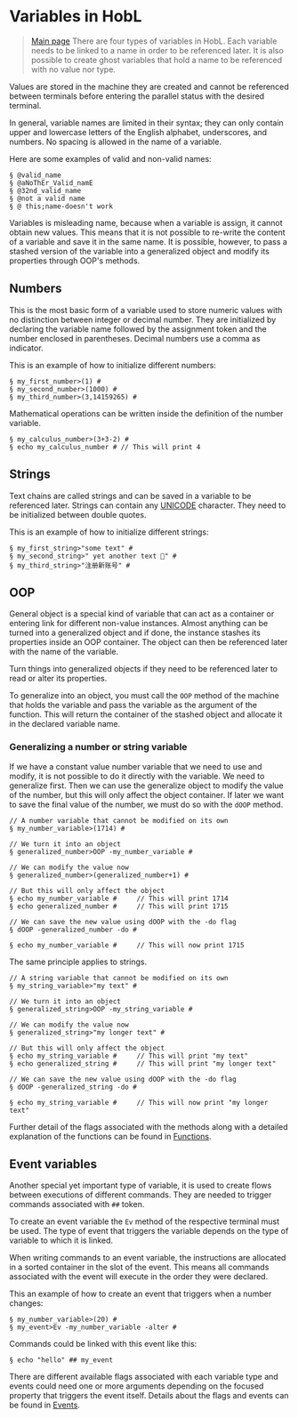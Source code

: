 # Variables in HobL
> [Main page](Documentation.md)
There are four types of variables in HobL. Each variable needs to be linked to a name in order to be referenced later. It is also possible to create ghost variables that hold a name to be referenced with no value nor type.

Values are stored in the machine they are created and cannot be referenced between terminals before entering the parallel status with the desired terminal.

In general, variable names are limited in their syntax; they can only contain upper and lowercase letters of the English alphabet, underscores, and numbers. No spacing is allowed in the name of a variable.

Here are some examples of valid and non-valid names:
```
§ @valid_name
§ @aNoThEr_Valid_namE
§ @32nd_valid_name
§ @not a valid name
§ @ this;name-doesn't work
```

Variables is misleading name, because when a variable is assign, it cannot obtain new values. This means that it is not possible to re-write the content of a variable and save it in the same name. It is possible, however, to pass a stashed version of the variable into a generalized object and modify its properties through OOP's methods.
## Numbers

This is the most basic form of a variable used to store numeric values with no distinction between integer or decimal number. They are initialized by declaring the variable name followed by the assignment token and the number enclosed in parentheses. Decimal numbers use a comma as indicator.

This is an example of how to initialize different numbers:
```
§ my_first_number>(1) #
§ my_second_number>(1000) #
§ my_third_number>(3,14159265) #
```

Mathematical operations can be written inside the definition of the number variable.
```
§ my_calculus_number>(3+3-2) #
§ echo my_calculus_number # // This will print 4
```
## Strings

Text chains are called strings and can be saved in a variable to be referenced later. Strings can contain any [UNICODE](https://home.unicode.org/) character. They need to be initialized between double quotes.

This is an example of how to initialize different strings:
```
§ my_first_string>"some text" #
§ my_second_string>" yet another text 😬" #
§ my_third_string>"注册新账号" #
```

## OOP

General object is a special kind of variable that can act as a container or entering link for different non-value instances. Almost anything can be turned into a generalized object and if done, the instance stashes its properties inside an OOP container. The object can then be referenced later with the name of the variable.

Turn things into generalized objects if they need to be referenced later to read or alter its properties.

To generalize into an object, you must call the `OOP` method of the machine that holds the variable and pass the variable as the argument of the function. This will return the container of the stashed object and allocate it in the declared variable name.
### Generalizing a number or string variable

If we have a constant value number variable that we need to use and modify, it is not possible to do it directly with the variable. We need to generalize first. Then we can use the generalize object to modify the value of the number, but this will only affect the object container. If later we want to save the final value of the number, we must do so with the `dOOP` method.

```
// A number variable that cannot be modified on its own
§ my_number_variable>(1714) #

// We turn it into an object
§ generalized_number>OOP -my_number_variable #

// We can modify the value now
§ generalized_number>(generalized_number+1) #

// But this will only affect the object
§ echo my_number_variable #     // This will print 1714
§ echo generalized_number #     // This will print 1715

// We can save the new value using dOOP with the -do flag
§ dOOP -generalized_number -do #

§ echo my_number_variable #     // This will now print 1715
```

The same principle applies to strings.
```
// A string variable that cannot be modified on its own
§ my_string_variable>"my text" #

// We turn it into an object
§ generalized_string>OOP -my_string_variable #

// We can modify the value now
§ generalized_string>"my longer text" #

// But this will only affect the object
§ echo my_string_variable #     // This will print "my text"
§ echo generalized_string #     // This will print "my longer text"

// We can save the new value using dOOP with the -do flag
§ dOOP -generalized_string -do #

§ echo my_string_variable #     // This will now print "my longer text"
```

Further detail of the flags associated with the methods along with a detailed explanation of the functions can be found in [Functions](Functions.md).

## Event variables

Another special yet important type of variable, it is used to create flows between executions of different commands. They are needed to trigger commands associated with `##` token.

To create an event variable the `Ev` method of the respective terminal must be used. The type of event that triggers the variable depends on the type of variable to which it is linked.

When writing commands to an event variable, the instructions are allocated in a sorted container in the slot of the event. This means all commands associated with the event will execute in the order they were declared.

This an example of how to create an event that triggers when a number changes:
```
§ my_number_variable>(20) #
§ my_event>Ev -my_number_variable -alter #
```

Commands could be linked with this event like this:
```
§ echo "hello" ## my_event
```

There are different available flags associated with each variable type and events could need one or more arguments depending on the focused property that triggers the event itself. Details about the flags and events can be found in [Events](Events.md).
